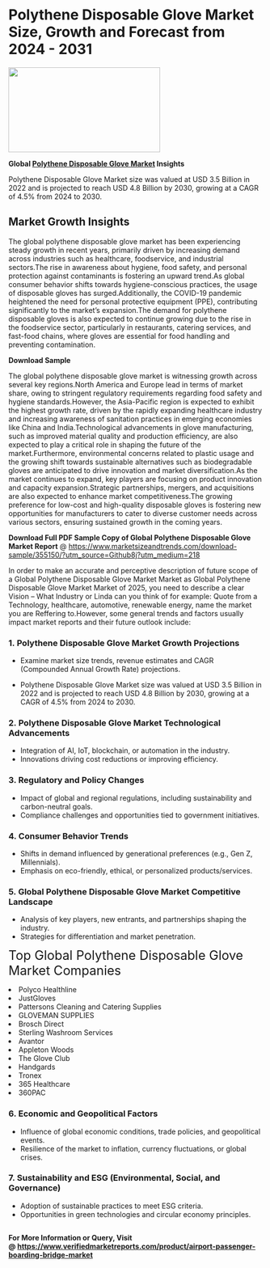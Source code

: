 <H1>Polythene Disposable Glove Market Size, Growth and Forecast from 2024 - 2031</H1><img class="aligncenter size-medium wp-image-584254" src="https://thirdeyenews.in/wp-content/uploads/2024/09/Global-Market-Research-300x168.jpeg" alt="" width="300" height="168" /><p><strong>Global&nbsp;<a href="https://www.marketsizeandtrends.com/download-sample/355150/?utm_source=Github8j?utm_medium=218">Polythene Disposable Glove Market</a> Insights</strong></p><p>Polythene Disposable Glove Market size was valued at USD 3.5 Billion in 2022 and is projected to reach USD 4.8 Billion by 2030, growing at a CAGR of 4.5% from 2024 to 2030.</p><p><h2>Market Growth Insights</h2> The global polythene disposable glove market has been experiencing steady growth in recent years, primarily driven by increasing demand across industries such as healthcare, foodservice, and industrial sectors.The rise in awareness about hygiene, food safety, and personal protection against contaminants is fostering an upward trend.As global consumer behavior shifts towards hygiene-conscious practices, the usage of disposable gloves has surged.Additionally, the COVID-19 pandemic heightened the need for personal protective equipment (PPE), contributing significantly to the market’s expansion.The demand for polythene disposable gloves is also expected to continue growing due to the rise in the foodservice sector, particularly in restaurants, catering services, and fast-food chains, where gloves are essential for food handling and preventing contamination.<p><strong>Download Sample</strong></p> <p>The global polythene disposable glove market is witnessing growth across several key regions.North America and Europe lead in terms of market share, owing to stringent regulatory requirements regarding food safety and hygiene standards.However, the Asia-Pacific region is expected to exhibit the highest growth rate, driven by the rapidly expanding healthcare industry and increasing awareness of sanitation practices in emerging economies like China and India.Technological advancements in glove manufacturing, such as improved material quality and production efficiency, are also expected to play a critical role in shaping the future of the market.Furthermore, environmental concerns related to plastic usage and the growing shift towards sustainable alternatives such as biodegradable gloves are anticipated to drive innovation and market diversification.As the market continues to expand, key players are focusing on product innovation and capacity expansion.Strategic partnerships, mergers, and acquisitions are also expected to enhance market competitiveness.The growing preference for low-cost and high-quality disposable gloves is fostering new opportunities for manufacturers to cater to diverse customer needs across various sectors, ensuring sustained growth in the coming years.<p><span class=""><strong>Download Full PDF Sample Copy of Global Polythene Disposable Glove Market Report</strong> @ <a href="https://www.marketsizeandtrends.com/download-sample/355150/?utm_source=Github8j?utm_medium=218" target="_blank">https://www.marketsizeandtrends.com/download-sample/355150/?utm_source=Github8j?utm_medium=218</a></span></p><p>In order to make an accurate and perceptive description of future scope of a Global&nbsp;Polythene Disposable Glove Market Market as Global&nbsp;Polythene Disposable Glove Market Market of 2025, you need to describe a clear Vision &ndash; What Industry or Linda can you think of for example: Quote from a Technology, healthcare, automotive, renewable energy, name the market you are Reffering to.However, some general trends and factors usually impact market reports and their future outlook include:</p><h3>1.&nbsp;<strong>Polythene Disposable Glove Market Growth Projections</strong></h3><ul><li>Examine market size trends, revenue estimates and CAGR (Compounded Annual Growth Rate) projections.</li><li><p>Polythene Disposable Glove Market size was valued at USD 3.5 Billion in 2022 and is projected to reach USD 4.8 Billion by 2030, growing at a CAGR of 4.5% from 2024 to 2030.</p></li></ul><h3>2.&nbsp;<strong>Polythene Disposable Glove Market Technological Advancements</strong></h3><ul><li>Integration of AI, IoT, blockchain, or automation in the industry.</li><li>Innovations driving cost reductions or improving efficiency.</li></ul><h3>3.&nbsp;<strong>Regulatory and Policy Changes</strong></h3><ul><li>Impact of global and regional regulations, including sustainability and carbon-neutral goals.</li><li>Compliance challenges and opportunities tied to government initiatives.</li></ul><h3>4.&nbsp;<strong>Consumer Behavior Trends</strong></h3><ul><li>Shifts in demand influenced by generational preferences (e.g., Gen Z, Millennials).</li><li>Emphasis on eco-friendly, ethical, or personalized products/services.</li></ul><h3>5.&nbsp;<strong>Global Polythene Disposable Glove Market Competitive Landscape</strong></h3><ul><li>Analysis of key players, new entrants, and partnerships shaping the industry.</li><li>Strategies for differentiation and market penetration.</li></ul><p data-pm-slice="1 1 []"><span style="color: inherit; font-family: inherit; font-size: 25px;">Top Global Polythene Disposable Glove Market Companies</span></p><div class="" data-test-id=""><p><li>Polyco Healthline</li><li> JustGloves</li><li> Pattersons Cleaning and Catering Supplies</li><li> GLOVEMAN SUPPLIES</li><li> Brosch Direct</li><li> Sterling Washroom Services</li><li> Avantor</li><li> Appleton Woods</li><li> The Glove Club</li><li> Handgards</li><li> Tronex</li><li> 365 Healthcare</li><li> 360PAC</li></p></div><h3>6.&nbsp;<strong>Economic and Geopolitical Factors</strong></h3><ul><li>Influence of global economic conditions, trade policies, and geopolitical events.</li><li>Resilience of the market to inflation, currency fluctuations, or global crises.</li></ul><h3>7.&nbsp;<strong>Sustainability and ESG (Environmental, Social, and Governance)</strong></h3><ul><li>Adoption of sustainable practices to meet ESG criteria.</li><li>Opportunities in green technologies and circular economy principles.</li></ul><h2><strong style="font-size: 14px;">For More Information or Query, Visit @&nbsp;</strong><a style="background-color: #ffffff; font-size: 14px;" href="https://www.marketsizeandtrends.com/report/polythene-disposable-glove-market/" target="_blank">https://www.verifiedmarketreports.com/product/airport-passenger-boarding-bridge-market</a></h2>